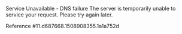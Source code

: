Service Unavailable - DNS failure The server is temporarily unable to service your request. Please try again later.

Reference #11.d687668.1508908355.1a1a752d